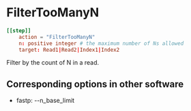 # FilterTooManyN


```toml
[[step]]
    action = "FilterTooManyN"
    n: positive integer # the maximum number of Ns allowed
    target: Read1|Read2|Index1|Index2
```

Filter by the count of N in a read.


## Corresponding options in other software #
- fastp: --n_base_limit

